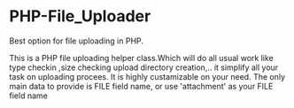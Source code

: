 PHP-File_Uploader
===================

Best option for file uploading in PHP.

This is a PHP file uploading helper class.Which will do all usual work like
type checkin ,size checking upload directory creation,.. it simplify all your task on uploading procees.
It is highly custamizable on your need.
The only main data to provide is FILE field name, or use 'attachment' as your FILE field name